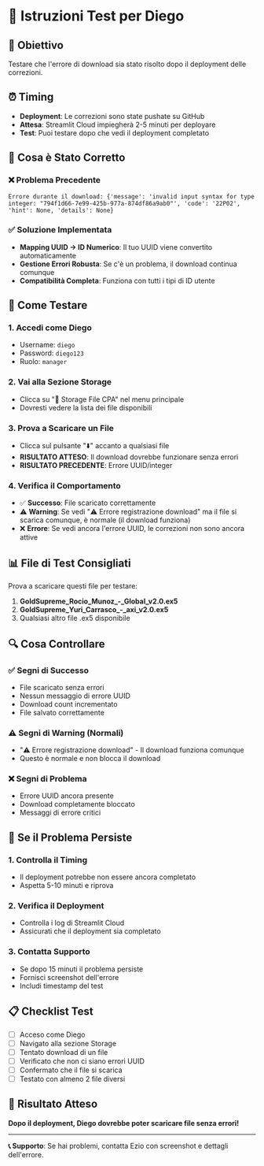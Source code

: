 # 🧪 Istruzioni Test per Diego

## 🎯 Obiettivo
Testare che l'errore di download sia stato risolto dopo il deployment delle correzioni.

## ⏰ Timing
- **Deployment**: Le correzioni sono state pushate su GitHub
- **Attesa**: Streamlit Cloud impiegherà 2-5 minuti per deployare
- **Test**: Puoi testare dopo che vedi il deployment completato

## 🔧 Cosa è Stato Corretto

### ❌ Problema Precedente
```
Errore durante il download: {'message': 'invalid input syntax for type integer: "794f1d66-7e99-425b-977a-874df86a9ab0"', 'code': '22P02', 'hint': None, 'details': None}
```

### ✅ Soluzione Implementata
- **Mapping UUID → ID Numerico**: Il tuo UUID viene convertito automaticamente
- **Gestione Errori Robusta**: Se c'è un problema, il download continua comunque
- **Compatibilità Completa**: Funziona con tutti i tipi di ID utente

## 🧪 Come Testare

### 1. **Accedi come Diego**
- Username: `diego`
- Password: `diego123`
- Ruolo: `manager`

### 2. **Vai alla Sezione Storage**
- Clicca su "📁 Storage File CPA" nel menu principale
- Dovresti vedere la lista dei file disponibili

### 3. **Prova a Scaricare un File**
- Clicca sul pulsante "⬇️" accanto a qualsiasi file
- **RISULTATO ATTESO**: Il download dovrebbe funzionare senza errori
- **RISULTATO PRECEDENTE**: Errore UUID/integer

### 4. **Verifica il Comportamento**
- ✅ **Successo**: File scaricato correttamente
- ⚠️ **Warning**: Se vedi "⚠️ Errore registrazione download" ma il file si scarica comunque, è normale (il download funziona)
- ❌ **Errore**: Se vedi ancora l'errore UUID, le correzioni non sono ancora attive

## 📊 File di Test Consigliati

Prova a scaricare questi file per testare:
1. **GoldSupreme_Rocio_Munoz_-_Global_v2.0.ex5**
2. **GoldSupreme_Yuri_Carrasco_-_axi_v2.0.ex5**
3. Qualsiasi altro file .ex5 disponibile

## 🔍 Cosa Controllare

### ✅ Segni di Successo
- File scaricato senza errori
- Nessun messaggio di errore UUID
- Download count incrementato
- File salvato correttamente

### ⚠️ Segni di Warning (Normali)
- "⚠️ Errore registrazione download" - Il download funziona comunque
- Questo è normale e non blocca il download

### ❌ Segni di Problema
- Errore UUID ancora presente
- Download completamente bloccato
- Messaggi di errore critici

## 🚨 Se il Problema Persiste

### 1. **Controlla il Timing**
- Il deployment potrebbe non essere ancora completato
- Aspetta 5-10 minuti e riprova

### 2. **Verifica il Deployment**
- Controlla i log di Streamlit Cloud
- Assicurati che il deployment sia completato

### 3. **Contatta Supporto**
- Se dopo 15 minuti il problema persiste
- Fornisci screenshot dell'errore
- Includi timestamp del test

## 📋 Checklist Test

- [ ] Acceso come Diego
- [ ] Navigato alla sezione Storage
- [ ] Tentato download di un file
- [ ] Verificato che non ci siano errori UUID
- [ ] Confermato che il file si scarica
- [ ] Testato con almeno 2 file diversi

## 🎉 Risultato Atteso

**Dopo il deployment, Diego dovrebbe poter scaricare file senza errori!**

---

**📞 Supporto**: Se hai problemi, contatta Ezio con screenshot e dettagli dell'errore.




